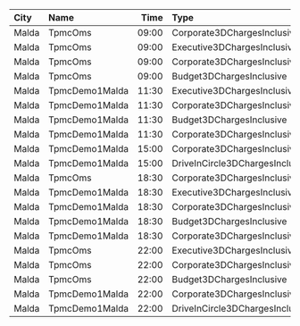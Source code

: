 | City  | Name           |  Time | Type                            | Price | Capacity | Booked |
| :---- | :------------- | ----: | :------------------------------ | ----: | -------: | -----: |
| Malda | TpmcOms        | 09:00 | Corporate3DChargesInclusive     |   50₹ |      307 |     69 |
| Malda | TpmcOms        | 09:00 | Executive3DChargesInclusive     |   31₹ |      222 |    143 |
| Malda | TpmcOms        | 09:00 | Corporate3DChargesInclusive     |   31₹ |      538 |    100 |
| Malda | TpmcOms        | 09:00 | Budget3DChargesInclusive        |   31₹ |       95 |     32 |
| Malda | TpmcDemo1Malda | 11:30 | Executive3DChargesInclusive     |   31₹ |      222 |    143 |
| Malda | TpmcDemo1Malda | 11:30 | Corporate3DChargesInclusive     |   31₹ |      538 |    100 |
| Malda | TpmcDemo1Malda | 11:30 | Budget3DChargesInclusive        |   31₹ |       95 |     32 |
| Malda | TpmcDemo1Malda | 11:30 | Corporate3DChargesInclusive     |   50₹ |      307 |     69 |
| Malda | TpmcDemo1Malda | 15:00 | Corporate3DChargesInclusive     |   31₹ |      156 |     26 |
| Malda | TpmcDemo1Malda | 15:00 | DriveInCircle3DChargesInclusive |   31₹ |      600 |      0 |
| Malda | TpmcOms        | 18:30 | Corporate3DChargesInclusive     |   50₹ |      307 |     69 |
| Malda | TpmcDemo1Malda | 18:30 | Executive3DChargesInclusive     |   31₹ |      222 |    143 |
| Malda | TpmcDemo1Malda | 18:30 | Corporate3DChargesInclusive     |   31₹ |      538 |    100 |
| Malda | TpmcDemo1Malda | 18:30 | Budget3DChargesInclusive        |   31₹ |       95 |     32 |
| Malda | TpmcDemo1Malda | 18:30 | Corporate3DChargesInclusive     |   50₹ |      307 |     69 |
| Malda | TpmcOms        | 22:00 | Executive3DChargesInclusive     |   31₹ |      222 |    143 |
| Malda | TpmcOms        | 22:00 | Corporate3DChargesInclusive     |   31₹ |      538 |    100 |
| Malda | TpmcOms        | 22:00 | Budget3DChargesInclusive        |   31₹ |       95 |     32 |
| Malda | TpmcDemo1Malda | 22:00 | Corporate3DChargesInclusive     |   31₹ |      156 |     26 |
| Malda | TpmcDemo1Malda | 22:00 | DriveInCircle3DChargesInclusive |   31₹ |      600 |      0 |